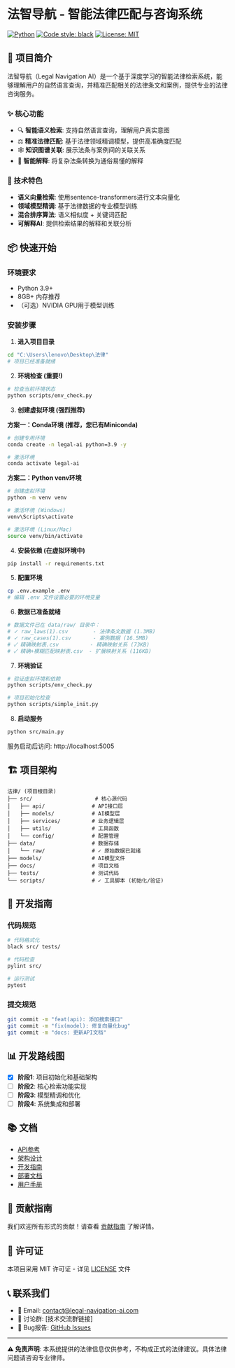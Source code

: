 # 法智导航 - 智能法律匹配与咨询系统

[![Python](https://img.shields.io/badge/python-3.9+-blue.svg)](https://www.python.org/downloads/)
[![Code style: black](https://img.shields.io/badge/code%20style-black-000000.svg)](https://github.com/psf/black)
[![License: MIT](https://img.shields.io/badge/License-MIT-yellow.svg)](https://opensource.org/licenses/MIT)

## 🎯 项目简介

法智导航（Legal Navigation AI）是一个基于深度学习的智能法律检索系统，能够理解用户的自然语言查询，并精准匹配相关的法律条文和案例，提供专业的法律咨询服务。

### ✨ 核心功能
- 🔍 **智能语义检索**: 支持自然语言查询，理解用户真实意图
- ⚖️ **精准法律匹配**: 基于法律领域精调模型，提供高准确度匹配
- 🕸️ **知识图谱关联**: 展示法条与案例间的关联关系
- 🤖 **智能解释**: 将复杂法条转换为通俗易懂的解释

### 🚀 技术特色
- **语义向量检索**: 使用sentence-transformers进行文本向量化
- **领域模型精调**: 基于法律数据的专业模型训练
- **混合排序算法**: 语义相似度 + 关键词匹配
- **可解释AI**: 提供检索结果的解释和关联分析

## 📦 快速开始

### 环境要求
- Python 3.9+
- 8GB+ 内存推荐
- （可选）NVIDIA GPU用于模型训练

### 安装步骤

1. **进入项目目录**
```bash
cd "C:\Users\lenovo\Desktop\法律"
# 项目已经准备就绪
```

2. **环境检查 (重要!)**
```bash
# 检查当前环境状态
python scripts/env_check.py
```

3. **创建虚拟环境 (强烈推荐)**

**方案一：Conda环境 (推荐，您已有Miniconda)**
```bash
# 创建专用环境
conda create -n legal-ai python=3.9 -y

# 激活环境
conda activate legal-ai
```

**方案二：Python venv环境**
```bash
# 创建虚拟环境
python -m venv venv

# 激活环境 (Windows)
venv\Scripts\activate

# 激活环境 (Linux/Mac)
source venv/bin/activate
```

4. **安装依赖 (在虚拟环境中)**
```bash
pip install -r requirements.txt
```

5. **配置环境**
```bash
cp .env.example .env
# 编辑 .env 文件设置必要的环境变量
```

6. **数据已准备就绪**
```bash
# 数据文件已在 data/raw/ 目录中：
# ✓ raw_laws(1).csv        - 法律条文数据 (1.3MB)
# ✓ raw_cases(1).csv       - 案例数据 (16.5MB)  
# ✓ 精确映射表.csv          - 精确映射关系 (73KB)
# ✓ 精确+模糊匹配映射表.csv  - 扩展映射关系 (116KB)
```

7. **环境验证**
```bash
# 验证虚拟环境和依赖
python scripts/env_check.py

# 项目初始化检查
python scripts/simple_init.py
```

8. **启动服务**
```bash
python src/main.py
```

服务启动后访问: http://localhost:5005

## 🏗️ 项目架构

```
法律/ (项目根目录)
├── src/                    # 核心源代码
│   ├── api/               # API接口层
│   ├── models/            # AI模型层
│   ├── services/          # 业务逻辑层
│   ├── utils/             # 工具函数
│   └── config/            # 配置管理
├── data/                  # 数据存储  
│   └── raw/               # ✓ 原始数据已就绪
├── models/                # AI模型文件
├── docs/                  # 项目文档
├── tests/                 # 测试代码
└── scripts/               # ✓ 工具脚本 (初始化/验证)
```

## 🔧 开发指南

### 代码规范
```bash
# 代码格式化
black src/ tests/

# 代码检查
pylint src/

# 运行测试
pytest
```

### 提交规范
```bash
git commit -m "feat(api): 添加搜索接口"
git commit -m "fix(model): 修复向量化bug"
git commit -m "docs: 更新API文档"
```

## 📊 开发路线图

- [x] **阶段1**: 项目初始化和基础架构
- [ ] **阶段2**: 核心检索功能实现  
- [ ] **阶段3**: 模型精调和优化
- [ ] **阶段4**: 系统集成和部署

## 📚 文档

- [API参考](docs/api/README.md)
- [架构设计](docs/architecture/README.md)
- [开发指南](docs/development/README.md)
- [部署文档](docs/deployment/README.md)
- [用户手册](docs/user/README.md)

## 🤝 贡献指南

我们欢迎所有形式的贡献！请查看 [贡献指南](CONTRIBUTING.md) 了解详情。

## 📄 许可证

本项目采用 MIT 许可证 - 详见 [LICENSE](LICENSE) 文件

## 📞 联系我们

- 📧 Email: contact@legal-navigation-ai.com
- 💬 讨论群: [技术交流群链接]
- 🐛 Bug报告: [GitHub Issues](https://github.com/legal-navigation-ai/issues)

---

**⚠️ 免责声明**: 本系统提供的法律信息仅供参考，不构成正式的法律建议。具体法律问题请咨询专业律师。